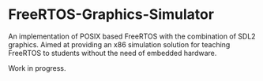# FreeRTOS-Graphics-Simulator
An implementation of POSIX based FreeRTOS with the combination of SDL2 graphics. Aimed at providing an x86 simulation solution for teaching FreeRTOS to students without the need of embedded hardware.

Work in progress.
